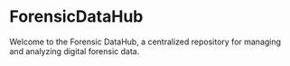 # ForensicDataHub
 Welcome to the Forensic DataHub, a centralized repository for managing and analyzing digital forensic data.
